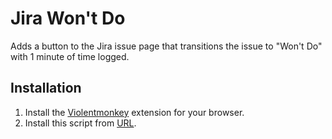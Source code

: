 # Jira Won't Do

Adds a button to the Jira issue page that transitions the issue to "Won't Do" with 1 minute of time logged.

## Installation

1. Install the [Violentmonkey](https://violentmonkey.github.io) extension for your browser.
2. Install this script from [URL](https://raw.githubusercontent.com/jpuckett-di/jira-wont-do/refs/heads/main/main.user.js).
